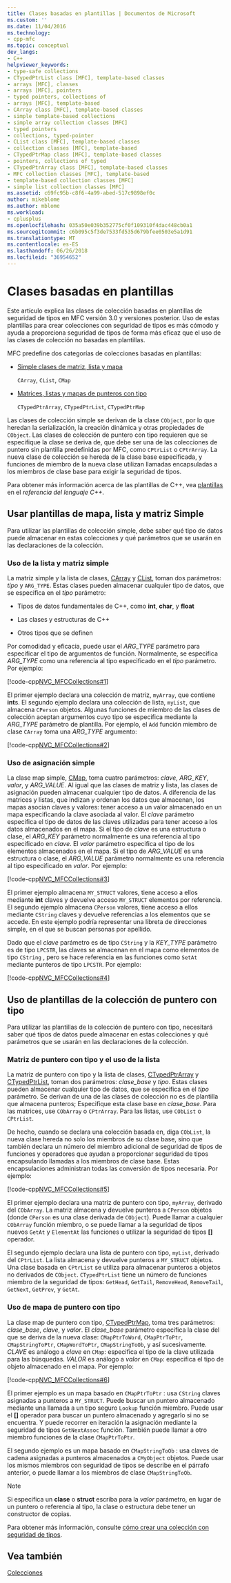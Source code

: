 ```yaml
---
title: Clases basadas en plantillas | Documentos de Microsoft
ms.custom: ''
ms.date: 11/04/2016
ms.technology:
- cpp-mfc
ms.topic: conceptual
dev_langs:
- C++
helpviewer_keywords:
- type-safe collections
- CTypedPtrList class [MFC], template-based classes
- arrays [MFC], classes
- arrays [MFC], pointers
- typed pointers, collections of
- arrays [MFC], template-based
- CArray class [MFC], template-based classes
- simple template-based collections
- simple array collection classes [MFC]
- typed pointers
- collections, typed-pointer
- CList class [MFC], template-based classes
- collection classes [MFC], template-based
- CTypedPtrMap class [MFC], template-based classes
- pointers, collections of typed
- CTypedPtrArray class [MFC], template-based classes
- MFC collection classes [MFC], template-based
- template-based collection classes [MFC]
- simple list collection classes [MFC]
ms.assetid: c69fc95b-c8f6-4a99-abed-517c9898ef0c
author: mikeblome
ms.author: mblome
ms.workload:
- cplusplus
ms.openlocfilehash: 035a50e039b352775cf0f109310f4dac448cb0a1
ms.sourcegitcommit: c6b095c5f3de7533fd535d679bfee0503e5a1d91
ms.translationtype: MT
ms.contentlocale: es-ES
ms.lasthandoff: 06/26/2018
ms.locfileid: "36954652"
---
```

# <a name="template-based-classes"></a>Clases basadas en plantillas
Este artículo explica las clases de colección basadas en plantillas de seguridad de tipos en MFC versión 3.0 y versiones posterior. Uso de estas plantillas para crear colecciones con seguridad de tipos es más cómodo y ayuda a proporciona seguridad de tipos de forma más eficaz que el uso de las clases de colección no basadas en plantillas.  
  
 MFC predefine dos categorías de colecciones basadas en plantillas:  
  
-   [Simple clases de matriz, lista y mapa](#_core_using_simple_array.2c_.list.2c_.and_map_templates)  
  
     `CArray`, `CList`, `CMap`  
  
-   [Matrices, listas y mapas de punteros con tipo](#_core_using_typed.2d.pointer_collection_templates)  
  
     `CTypedPtrArray`, `CTypedPtrList`, `CTypedPtrMap`  
  
 Las clases de colección simple se derivan de la clase `CObject`, por lo que heredan la serialización, la creación dinámica y otras propiedades de `CObject`. Las clases de colección de puntero con tipo requieren que se especifique la clase se deriva de, que debe ser una de las colecciones de puntero sin plantilla predefinidas por MFC, como `CPtrList` o `CPtrArray`. La nueva clase de colección se hereda de la clase base especificada, y funciones de miembro de la nueva clase utilizan llamadas encapsuladas a los miembros de clase base para exigir la seguridad de tipos.  
  
 Para obtener más información acerca de las plantillas de C++, vea [plantillas](../cpp/templates-cpp.md) en el *referencia del lenguaje C++*.  
  
##  <a name="_core_using_simple_array.2c_.list.2c_.and_map_templates"></a> Usar plantillas de mapa, lista y matriz Simple  
 Para utilizar las plantillas de colección simple, debe saber qué tipo de datos puede almacenar en estas colecciones y qué parámetros que se usarán en las declaraciones de la colección.  
  
###  <a name="_core_simple_array_and_list_usage"></a> Uso de la lista y matriz simple  
 La matriz simple y la lista de clases, [CArray](../mfc/reference/carray-class.md) y [CList](../mfc/reference/clist-class.md), toman dos parámetros: *tipo* y `ARG_TYPE`. Estas clases pueden almacenar cualquier tipo de datos, que se especifica en el *tipo* parámetro:  
  
-   Tipos de datos fundamentales de C++, como **int**, **char**, y **float**  
  
-   Las clases y estructuras de C++  
  
-   Otros tipos que se definen  
  
 Por comodidad y eficacia, puede usar el *ARG_TYPE* parámetro para especificar el tipo de argumentos de función. Normalmente, se especifica *ARG_TYPE* como una referencia al tipo especificado en el *tipo* parámetro. Por ejemplo:  
  
 [!code-cpp[NVC_MFCCollections#1](../mfc/codesnippet/cpp/template-based-classes_1.cpp)]  
  
 El primer ejemplo declara una colección de matriz, `myArray`, que contiene **int**s. El segundo ejemplo declara una colección de lista, `myList`, que almacena `CPerson` objetos. Algunas funciones de miembro de las clases de colección aceptan argumentos cuyo tipo se especifica mediante la *ARG_TYPE* parámetro de plantilla. Por ejemplo, el `Add` función miembro de clase `CArray` toma una *ARG_TYPE* argumento:  
  
 [!code-cpp[NVC_MFCCollections#2](../mfc/codesnippet/cpp/template-based-classes_2.cpp)]  
  
###  <a name="_core_simple_map_usage"></a> Uso de asignación simple  
 La clase map simple, [CMap](../mfc/reference/cmap-class.md), toma cuatro parámetros: *clave*, *ARG_KEY*, *valor*, y *ARG_VALUE*. Al igual que las clases de matriz y lista, las clases de asignación pueden almacenar cualquier tipo de datos. A diferencia de las matrices y listas, que indizan y ordenan los datos que almacenan, los mapas asocian claves y valores: tener acceso a un valor almacenado en un mapa especificando la clave asociada al valor. El *clave* parámetro especifica el tipo de datos de las claves utilizadas para tener acceso a los datos almacenados en el mapa. Si el tipo de *clave* es una estructura o clase, el *ARG_KEY* parámetro normalmente es una referencia al tipo especificado en *clave*. El *valor* parámetro especifica el tipo de los elementos almacenados en el mapa. Si el tipo de *ARG_VALUE* es una estructura o clase, el *ARG_VALUE* parámetro normalmente es una referencia al tipo especificado en *valor*. Por ejemplo:  
  
 [!code-cpp[NVC_MFCCollections#3](../mfc/codesnippet/cpp/template-based-classes_3.cpp)]  
  
 El primer ejemplo almacena `MY_STRUCT` valores, tiene acceso a ellos mediante **int** claves y devuelve acceso `MY_STRUCT` elementos por referencia. El segundo ejemplo almacena `CPerson` valores, tiene acceso a ellos mediante `CString` claves y devuelve referencias a los elementos que se accede. En este ejemplo podría representar una libreta de direcciones simple, en el que se buscan personas por apellido.  
  
 Dado que el *clave* parámetro es de tipo `CString` y la *KEY_TYPE* parámetro es de tipo `LPCSTR`, las claves se almacenan en el mapa como elementos de tipo `CString` , pero se hace referencia en las funciones como `SetAt` mediante punteros de tipo `LPCSTR`. Por ejemplo:  
  
 [!code-cpp[NVC_MFCCollections#4](../mfc/codesnippet/cpp/template-based-classes_4.cpp)]  
  
##  <a name="_core_using_typed.2d.pointer_collection_templates"></a> Uso de plantillas de la colección de puntero con tipo  
 Para utilizar las plantillas de la colección de puntero con tipo, necesitará saber qué tipos de datos puede almacenar en estas colecciones y qué parámetros que se usarán en las declaraciones de la colección.  
  
###  <a name="_core_typed.2d.pointer_array_and_list_usage"></a> Matriz de puntero con tipo y el uso de la lista  
 La matriz de puntero con tipo y la lista de clases, [CTypedPtrArray](../mfc/reference/ctypedptrarray-class.md) y [CTypedPtrList](../mfc/reference/ctypedptrlist-class.md), toman dos parámetros: *clase_base* y *tipo*. Estas clases pueden almacenar cualquier tipo de datos, que se especifica en el *tipo* parámetro. Se derivan de una de las clases de colección no es de plantilla que almacena punteros; Especifique esta clase base en *clase_base*. Para las matrices, use `CObArray` o `CPtrArray`. Para las listas, use `CObList` o `CPtrList`.  
  
 De hecho, cuando se declara una colección basada en, diga `CObList`, la nueva clase hereda no solo los miembros de su clase base, sino que también declara un número del miembro adicional de seguridad de tipos de funciones y operadores que ayudan a proporcionar seguridad de tipos encapsulando llamadas a los miembros de clase base. Estas encapsulaciones administran todas las conversión de tipos necesaria. Por ejemplo:  
  
 [!code-cpp[NVC_MFCCollections#5](../mfc/codesnippet/cpp/template-based-classes_5.cpp)]  
  
 El primer ejemplo declara una matriz de puntero con tipo, `myArray`, derivado del `CObArray`. La matriz almacena y devuelve punteros a `CPerson` objetos (donde `CPerson` es una clase derivada de `CObject`). Puede llamar a cualquier `CObArray` función miembro, o se puede llamar a la seguridad de tipos nuevos `GetAt` y `ElementAt` las funciones o utilizar la seguridad de tipos **[]** operador.  
  
 El segundo ejemplo declara una lista de puntero con tipo, `myList`, derivado del `CPtrList`. La lista almacena y devuelve punteros a `MY_STRUCT` objetos. Una clase basada en `CPtrList` se utiliza para almacenar punteros a objetos no derivados de `CObject`. `CTypedPtrList` tiene un número de funciones miembro de la seguridad de tipos: `GetHead`, `GetTail`, `RemoveHead`, `RemoveTail`, `GetNext`, `GetPrev`, y `GetAt`.  
  
###  <a name="_core_typed.2d.pointer_map_usage"></a> Uso de mapa de puntero con tipo  
 La clase map de puntero con tipo, [CTypedPtrMap](../mfc/reference/ctypedptrmap-class.md), toma tres parámetros: *clase_base*, *clave*, y *valor*. El *clase_base* parámetro especifica la clase del que se deriva de la nueva clase: `CMapPtrToWord`, `CMapPtrToPtr`, `CMapStringToPtr`, `CMapWordToPtr`, `CMapStringToOb`, y así sucesivamente. *CLAVE* es análogo a *clave* en `CMap`: especifica el tipo de la clave utilizada para las búsquedas. *VALOR* es análogo a *valor* en `CMap`: especifica el tipo de objeto almacenado en el mapa. Por ejemplo:  
  
 [!code-cpp[NVC_MFCCollections#6](../mfc/codesnippet/cpp/template-based-classes_6.cpp)]  
  
 El primer ejemplo es un mapa basado en `CMapPtrToPtr` : usa `CString` claves asignadas a punteros a `MY_STRUCT`. Puede buscar un puntero almacenado mediante una llamada a un tipo seguro `Lookup` función miembro. Puede usar el **[]** operador para buscar un puntero almacenado y agregarlo si no se encuentra. Y puede recorrer en iteración la asignación mediante la seguridad de tipos `GetNextAssoc` función. También puede llamar a otro miembro funciones de la clase `CMapPtrToPtr`.  
  
 El segundo ejemplo es un mapa basado en `CMapStringToOb` : usa claves de cadena asignadas a punteros almacenados a `CMyObject` objetos. Puede usar los mismos miembros con seguridad de tipos se describe en el párrafo anterior, o puede llamar a los miembros de clase `CMapStringToOb`.  
  
> [!NOTE]
>  Si especifica un **clase** o **struct** escriba para la *valor* parámetro, en lugar de un puntero o referencia al tipo, la clase o estructura debe tener un constructor de copias.  
  
 Para obtener más información, consulte [cómo crear una colección con seguridad de tipos](../mfc/how-to-make-a-type-safe-collection.md).  
  
## <a name="see-also"></a>Vea también  
 [Colecciones](../mfc/collections.md)

